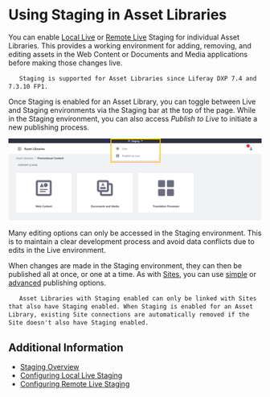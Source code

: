 # Using Staging in Asset Libraries

You can enable [Local Live](./configuring-local-live-staging.md) or [Remote Live](./configuring-remote-live-staging.md) Staging for individual Asset Libraries. This provides a working environment for adding, removing, and editing assets in the Web Content or Documents and Media applications before making those changes live.

```note::
   Staging is supported for Asset Libraries since Liferay DXP 7.4 and 7.3.10 FP1.
```

Once Staging is enabled for an Asset Library, you can toggle between Live and Staging environments via the Staging bar at the top of the page. While in the Staging environment, you can also access *Publish to Live* to initiate a new publishing process.

![Navigate to the Asset Library to access the Staging bar.](./using-staging-in-asset-libraries/images/01.png)

Many editing options can only be accessed in the Staging environment. This is to maintain a clear development process and avoid data conflicts due to edits in the Live environment.

When changes are made in the Staging environment, they can then be published all at once, or one at a time. As with [Sites](./site-staging-ui-reference.md#publish-to-live), you can use [simple](./site-staging-ui-reference.md#simple-publishing) or [advanced](./site-staging-ui-reference.md#advanced-publishing) publishing options.

```important::
   Asset Libraries with Staging enabled can only be linked with Sites that also have Staging enabled. When Staging is enabled for an Asset Library, existing Site connections are automatically removed if the Site doesn't also have Staging enabled. 
```

## Additional Information

* [Staging Overview](./staging-overview.md)
* [Configuring Local Live Staging](./configuring-local-live-staging.md)
* [Configuring Remote Live Staging](./configuring-remote-live-staging.md)
